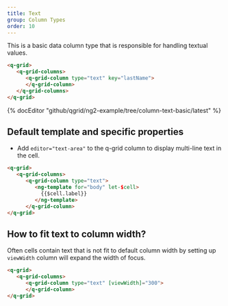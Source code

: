 ```yaml
---
title: Text
group: Column Types
order: 10
---
```


This is a basic data column type that is responsible for handling textual values.

```html
<q-grid>
   <q-grid-columns>
      <q-grid-column type="text" key="lastName">
      </q-grid-column>
   </q-grid-columns>
</q-grid>
```

{% docEditor "github/qgrid/ng2-example/tree/column-text-basic/latest" %}

## Default template and specific properties

* Add `editor="text-area"` to the q-grid column to display multi-line text in the cell.

```html
<q-grid>
   <q-grid-columns>
      <q-grid-column type="text">
         <ng-template for="body" let-$cell>	
           {{$cell.label}}
         </ng-template>
      </q-grid-column>
</q-grid>
```

## How to fit text to column width?

Often cells contain text that is not fit to default column width by setting up `viewWidth` column will expand the width of focus.

```html
<q-grid>
   <q-grid-columns>
      <q-grid-column type="text" [viewWidth]="300">
      </q-grid-column>
</q-grid>
```
